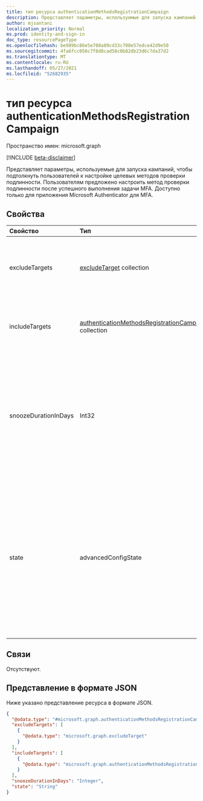 ```yaml
---
title: тип ресурса authenticationMethodsRegistrationCampaign
description: Представляет параметры, используемые для запуска кампаний, чтобы подтолкнуть пользователей к настройке целевых методов проверки подлинности.
author: mjsantani
localization_priority: Normal
ms.prod: identity-and-sign-in
doc_type: resourcePageType
ms.openlocfilehash: be989bc86e5e708a89cd33c700e57edce42d9e50
ms.sourcegitcommit: 4fa6fcc058c7f8d8cad58c0b82db23d6c7da37d2
ms.translationtype: MT
ms.contentlocale: ru-RU
ms.lasthandoff: 05/27/2021
ms.locfileid: "52682935"
---
```

# <a name="authenticationmethodsregistrationcampaign-resource-type"></a>тип ресурса authenticationMethodsRegistrationCampaign

Пространство имен: microsoft.graph

[!INCLUDE [beta-disclaimer](../../includes/beta-disclaimer.md)]

Представляет параметры, используемые для запуска кампаний, чтобы подтолкнуть пользователей к настройке целевых методов проверки подлинности. Пользователям предложено настроить метод проверки подлинности после успешного выполнения задачи MFA. Доступно только для приложения Microsoft Authenticator для MFA.

## <a name="properties"></a>Свойства
|Свойство|Тип|Описание|
|:---|:---|:---|
|excludeTargets|[excludeTarget](../resources/excludetarget.md) collection|Пользователям и группам пользователей, которые не могут быть предложены к настройкам метода проверки подлинности.|
|includeTargets|[authenticationMethodsRegistrationCampaignIncludeTarget](../resources/authenticationmethodsregistrationcampaignincludetarget.md) collection|Пользователи и группы пользователей, которые могут настроить метод проверки подлинности.|
|snoozeDurationInDays|Int32|Указывает количество дней, когда пользователь снова видит подсказку, если он выбирает "Не сейчас" и не видит запрос. Минимум 0 дней. Максимум: 14 дней. Если значение "0" — пользователь получает запрос во время каждой попытки MFA.|
|state|advancedConfigState|Включить или отключить функцию. Возможные значения: `default`, `enabled`, `disabled`, `unknownFutureValue`. Значение используется, когда конфигурация не была явно заданная и использует для параметра поведение `default` Azure AD по умолчанию. Значение по умолчанию — `disabled`.|

## <a name="relationships"></a>Связи
Отсутствуют.

## <a name="json-representation"></a>Представление в формате JSON
Ниже указано представление ресурса в формате JSON.
<!-- {
  "blockType": "resource",
  "@odata.type": "microsoft.graph.authenticationMethodsRegistrationCampaign"
}
-->
``` json
{
  "@odata.type": "#microsoft.graph.authenticationMethodsRegistrationCampaign",
  "excludeTargets": [
    {
      "@odata.type": "microsoft.graph.excludeTarget"
    }
  ],
  "includeTargets": [
    {
      "@odata.type": "microsoft.graph.authenticationMethodsRegistrationCampaignIncludeTarget"
    }
  ],
  "snoozeDurationInDays": "Integer",
  "state": "String"
}
```
